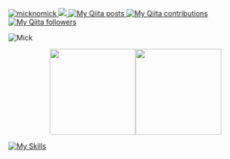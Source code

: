 [ ![micknomick](https://komarev.com/ghpvc/?username=micknomick)
](https://github.com/micknomick/micknomick/)
[![](https://img.shields.io/github/followers/micknomick?label=follow&logo=github&style=flat)
](https://github.com/micknomick)
[![My Qiita posts](https://qiita-badge.apiapi.app/s/noob_engineer_mick/posts.svg)
](http://qiita.com/noob_engineer_mick)
[![My Qiita contributions](https://qiita-badge.apiapi.app/s/noob_engineer_mick/contributions.svg)
](http://qiita.com/noob_engineer_mick)
[![My Qiita followers](https://qiita-badge.apiapi.app/s/noob_engineer_mick/followers.svg)
](http://qiita.com/noob_engineer_mick)

![Mick](http://github-profile-summary-cards.vercel.app/api/cards/profile-details?username=micknomick&theme=transparent)

<div style="display: flex; justify-content: center; align-items: center;">
  <a href="https://github.com/micknomick">
    <img height="170px" src="https://github-readme-stats.vercel.app/api?username=micknomick&count_private=true&show_icons=true&theme=transparent" />
  </a>
  <a href="https://github.com/micknomick">
    <img height="170px" src="https://github-readme-stats.vercel.app/api/top-langs/?username=micknomick&layout=compact&theme=transparent" />
  </a>
</div>

[![My Skills](https://skillicons.dev/icons?i=git,docker,html,css,js,react,nextjs,ts,ruby,supbase,tailwind,postgres,&perline=3)](https://skillicons.dev)
